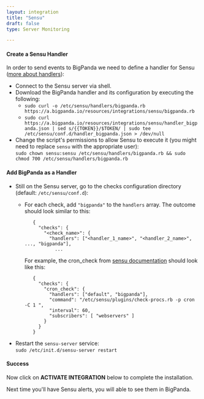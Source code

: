 ```yaml
---
layout: integration 
title: "Sensu"
draft: false
type: Server Monitoring

---
```


#### Create a Sensu Handler  

In order to send events to BigPanda we need to define a handler for Sensu ([more about handlers](http://sensuapp.org/docs/0.12/handlers)):

* Connect to the Sensu server via shell.
* Download the BigPanda handler and its configuration by executing the following:  
  * `sudo curl -o /etc/sensu/handlers/bigpanda.rb https://a.bigpanda.io/resources/integrations/sensu/bigpanda.rb`  
  * `sudo curl https://a.bigpanda.io/resources/integrations/sensu/handler_bigpanda.json | sed s/{{TOKEN}}/$TOKEN/ | sudo tee /etc/sensu/conf.d/handler_bigpanda.json > /dev/null` 
* Change the script's permissions to allow Sensu to execute it (you might need to replace `sensu` with the appropriate user):   
  `sudo chown sensu:sensu /etc/sensu/handlers/bigpanda.rb && sudo chmod 700 /etc/sensu/handlers/bigpanda.rb` 

<!-- section-separator -->

#### Add BigPanda as a Handler  

* Still on the Sensu server, go to the checks configuration directory (default: `/etc/sensu/conf.d`):
   * For each check, add `"bigpanda"` to the `handlers` array. The outcome should look similar to this:
  
            {
              "checks": {
                "<check_name>": {
                  "handlers": ["<handler_1_name>", "<handler_2_name>", ..., "bigpanda"],
                    ...
                    
    	For example, the cron_check from [sensu documentation](http://sensuapp.org/docs/0.12/adding_a_check) should look like this:  
        
            {
              "checks": {
                "cron_check": {
                  "handlers": ["default", "bigpanda"],
                  "command": "/etc/sensu/plugins/check-procs.rb -p cron -C 1 ",
                  "interval": 60,
                  "subscribers": [ "webservers" ]
                }
              }
            }
             
  
* Restart the `sensu-server` service:  
  `sudo /etc/init.d/sensu-server restart`

<!-- section-separator -->

#### Success
Now click on **ACTIVATE INTEGRATION** below to complete the installation.

Next time you'll have Sensu alerts, you will able to see them in BigPanda.
